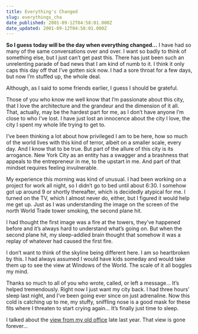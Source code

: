 ```yaml
---
title: Everything's Changed
slug: everythings_cha
date_published: 2001-09-12T04:58:01.000Z
date_updated: 2001-09-12T04:58:01.000Z
---
```


**So I guess today will be the day when everything changed…** I have had so many of the same conversations over and over. I want so badly to think of something else, but I just can’t get past this. There has just been such an unrelenting parade of bad news that I am kind of numb to it. I think it only caps this day off that I’ve gotten sick now. I had a sore throat for a few days, but now I’m stuffed up, the whole deal.

Although, as I said to some friends earlier, I guess I should be grateful.

Those of you who know me well know that I’m passionate about this city, that I love the architecture and the grandeur and the dimension of it all. That, actually, may be the hardest part for me, as I don’t have anyone I’m close to who I’ve lost. I have just lost an innocence about the city I love, the city I spent my whole life trying to get to.

I’ve been thinking a lot about how privileged I am to be here, how so much of the world lives with this kind of terror, albeit on a smaller scale, every day. And I know that to be true. But part of the allure of this city is its arrogance. New York City as an entity has a swagger and a brashness that appeals to the entrepreneur in me, to the upstart in me. And part of that mindset requires feeling invulnerable.

My experience this morning was kind of unusual. I had been working on a project for work all night, so I didn’t go to bed until about 6:30. I somehow got up around 9 or shortly thereafter, which is decidedly atypical for me. I turned on the TV, which I almost never do, either, but I figured it would help me get up. Just as I was understanding the image on the screen of the north World Trade tower smoking, the second plane hit.

I had thought the first image was a fire at the towers, they’ve happened before and it’s always hard to understand what’s going on. But when the second plane hit, my sleep-addled brain thought that somehow it was a replay of whatever had caused the first fire.

I don’t want to think of the skyline being different here. I am so heartbroken by this. I had always assumed I would have kids someday and would take them up to see the view at Windows of the World. The scale of it all boggles my mind.

Thanks so much to all of you who wrote, called, or left a message… It’s helped tremendously. Right now I just want my city back. I had three hours’ sleep last night, and I’ve been going ever since on just adrenaline. Now this cold is catching up to me, my stuffy, sniffling nose is a good mask for these fits where I threaten to start crying again… It’s finally just time to sleep.

I talked about the [view from my old office](/index.php?archives/002277.php) late last year. That view is gone forever…
